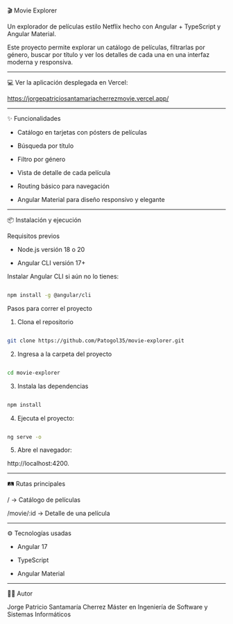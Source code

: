 🎬 Movie Explorer

Un explorador de películas estilo Netflix hecho con Angular + TypeScript y Angular Material.

Este proyecto permite explorar un catálogo de películas, filtrarlas por género, buscar por título y ver los detalles de cada una en una interfaz moderna y responsiva.


---

💻 Ver la aplicación desplegada en Vercel:

https://jorgepatriciosantamariacherrezmovie.vercel.app/

---

✨ Funcionalidades

- Catálogo en tarjetas con pósters de películas

- Búsqueda por título

- Filtro por género

- Vista de detalle de cada película

- Routing básico para navegación

- Angular Material para diseño responsivo y elegante

---

📦 Instalación y ejecución

Requisitos previos

- Node.js versión 18 o 20

- Angular CLI versión 17+


Instalar Angular CLI si aún no lo tienes: 

```bash

npm install -g @angular/cli

```

Pasos para correr el proyecto

1. Clona el repositorio

```bash

git clone https://github.com/Patogol35/movie-explorer.git

```

2. Ingresa a la carpeta del proyecto

```bash

cd movie-explorer

```

3. Instala las dependencias

```bash

npm install

```

4. Ejecuta el proyecto:

```bash

ng serve -o

```

5. Abre el navegador:

http://localhost:4200.

---

🛤️ Rutas principales

/ → Catálogo de películas

/movie/:id → Detalle de una película

---

⚙️ Tecnologías usadas

- Angular 17

- TypeScript

- Angular Material


---

👨‍💻 Autor

Jorge Patricio Santamaría Cherrez
Máster en Ingeniería de Software y Sistemas Informáticos
